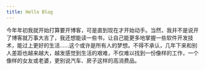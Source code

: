 ```yaml
---
title: Hello Blog
---
```

今年年初我就开始打算要开博客，可是直到现在才开始动手。当然，我并不是说开了博客就万事大吉了，我还想能读一些书，让自己能更多地掌握一些软件开发技术，能过上更好的生活……这个或许是所有人的梦想。不得不承认，几年下来和别人差距也越来越大，越发感觉到生活的艰难，不仅难以找到一份像样的工作，一个像样的女友或老婆，更别说汽车、房子这样的高消费品。